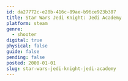 ```yaml
---
id: da27772c-e28b-416c-89ae-b96ce923b387
title: Star Wars Jedi Knight: Jedi Academy
platform: steam
genre:
  - shooter
digital: true
physical: false
guide: false
pending: false
posted: 2000-01-01
slug: star-wars-jedi-knight-jedi-academy
---
```

